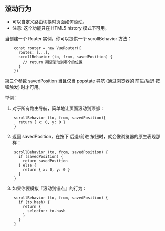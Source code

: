 ## 滚动行为
* 可以自定义路由切换时页面如何滚动。
* 注意: 这个功能只在 HTML5 history 模式下可用。

当创建一个 Router 实例，你可以提供一个 scrollBehavior 方法：
```ecmascript 6
    const router = new VueRouter({
      routes: [...],
      scrollBehavior (to, from, savedPosition) {
        // return 期望滚动到哪个的位置
      }
    })
```
第三个参数 savedPosition 当且仅当 popstate 导航 (通过浏览器的 前进/后退 按钮触发) 时才可用。

举例：

1. 对于所有路由导航，简单地让页面滚动到顶部：
```ecmascript 6
    scrollBehavior (to, from, savedPosition){
      return { x: 0, y: 0 }
    }
```

2. 返回 savedPosition，在按下 后退/前进 按钮时，就会像浏览器的原生表现那样：
```ecmascript 6
    scrollBehavior (to, from, savedPosition) {
      if (savedPosition) {
        return savedPosition
      } else {
        return { x: 0, y: 0 }
      }
    }
```

3. 如果你要模拟『滚动到锚点』的行为：
```ecmascript 6
    scrollBehavior (to, from, savedPosition) {
      if (to.hash) {
        return {
          selector: to.hash
        }
      }
    }
```